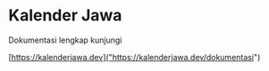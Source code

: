 # Kalender Jawa

Dokumentasi lengkap kunjungi

 [https://kalenderjawa.dev]("https://kalenderjawa.dev/dokumentasi")

 